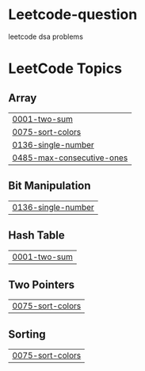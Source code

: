# Leetcode-question
leetcode dsa problems

<!---LeetCode Topics Start-->
# LeetCode Topics
## Array
|  |
| ------- |
| [0001-two-sum](https://github.com/Arvi7048/Leetcode-question/tree/master/0001-two-sum) |
| [0075-sort-colors](https://github.com/Arvi7048/Leetcode-question/tree/master/0075-sort-colors) |
| [0136-single-number](https://github.com/Arvi7048/Leetcode-question/tree/master/0136-single-number) |
| [0485-max-consecutive-ones](https://github.com/Arvi7048/Leetcode-question/tree/master/0485-max-consecutive-ones) |
## Bit Manipulation
|  |
| ------- |
| [0136-single-number](https://github.com/Arvi7048/Leetcode-question/tree/master/0136-single-number) |
## Hash Table
|  |
| ------- |
| [0001-two-sum](https://github.com/Arvi7048/Leetcode-question/tree/master/0001-two-sum) |
## Two Pointers
|  |
| ------- |
| [0075-sort-colors](https://github.com/Arvi7048/Leetcode-question/tree/master/0075-sort-colors) |
## Sorting
|  |
| ------- |
| [0075-sort-colors](https://github.com/Arvi7048/Leetcode-question/tree/master/0075-sort-colors) |
<!---LeetCode Topics End-->